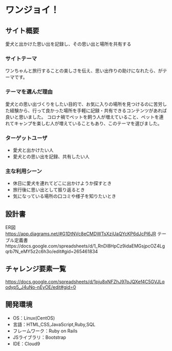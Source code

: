 # ワンジョイ！

## サイト概要
愛犬と出かけた思い出を記録し、その思い出と場所を共有する

### サイトテーマ
ワンちゃんと旅行することの楽しさを伝え、思い出作りの助けになれたら、がテーマです。

### テーマを選んだ理由
愛犬との思い出づくりをしたい目的で、お気に入りの場所を見つけるのに苦労した経験から、行って良かった場所を手軽に記録・共有できるコンテンツがあれば良いと思いました。
コロナ禍でペットを飼う人が増えていること、ペットを連れてキャンプを楽しむ人が増えていることもあり、このテーマを選びました。

### ターゲットユーザ
- 愛犬と出かけたい人
- 愛犬との思い出を記録、共有したい人


### 主な利用シーン
- 休日に愛犬を連れてどこに出かけようか探すとき
- 旅行後に思い出として振り返るとき
- 気になっている場所の口コミや様子を知りたいとき


## 設計書
ER図
https://app.diagrams.net/#G1DtNVc8eCMDWTsXzjUaQYcKP6dJcPl6JR
テーブル定義書https://docs.google.com/spreadsheets/d/1_RnDl8HpCz9idaEMGsjpcOZ4Lgqrb7N_eMY5z2c6h3o/edit#gid=265461834


## チャレンジ要素一覧
https://docs.google.com/spreadsheets/d/1pju8xNFZhJ97pJQXef4C5GVJLqodyp5_J4uNo-nEyOE/edit#gid=0


## 開発環境
- OS：Linux(CentOS)
- 言語：HTML,CSS,JavaScript,Ruby,SQL
- フレームワーク：Ruby on Rails
- JSライブラリ：Bootstrap
- IDE：Cloud9
